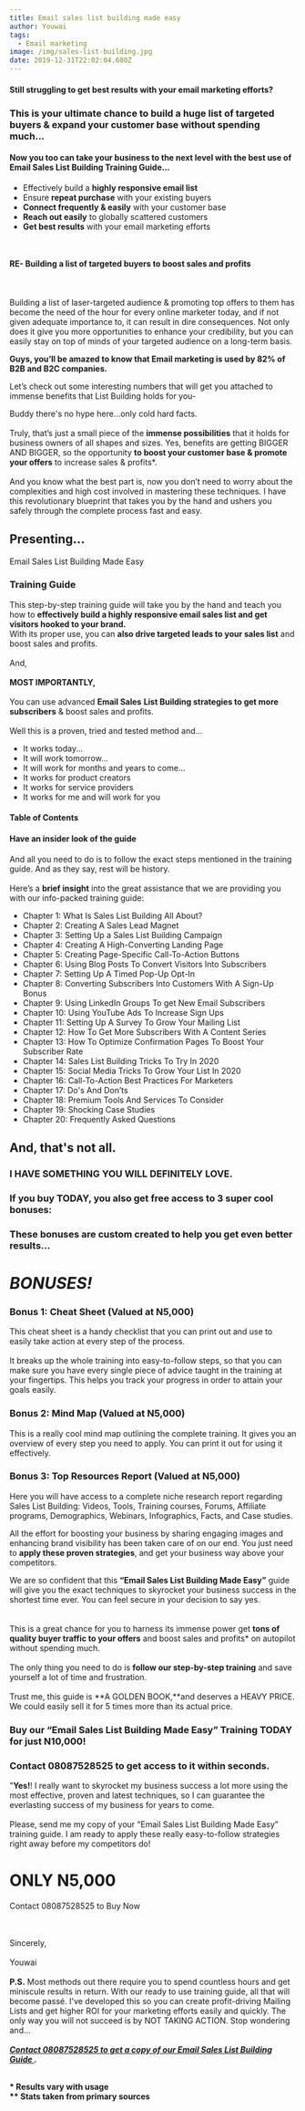 ```yaml
---
title: Email sales list building made easy
author: Youwai
tags:
  - Email marketing
image: /img/sales-list-building.jpg
date: 2019-12-31T22:02:04.680Z
---
```

#### Still struggling to get best results with your email marketing efforts?

### This is your ultimate chance to build a huge list of targeted buyers & expand your customer base without spending much...

#### Now you too can take your business to the next level with the best use of Email Sales List Building Training Guide…

* Effectively build a **highly responsive email list**
* Ensure **repeat purchase** with your existing buyers
* **Connect frequently & easily** with your customer base
* **Reach out easily** to globally scattered customers
* **Get best results** with your email marketing efforts

\
\
**RE- Building a list of targeted buyers to boost sales and profits**\
\
\
\
Building a list of laser-targeted audience & promoting top offers to them has become the need of the hour for every online marketer today, and if not given adequate importance to, it can result in dire consequences. Not only does it give you more opportunities to enhance your credibility, but you can easily stay on top of minds of your targeted audience on a long-term basis.



**Guys, you’ll be amazed to know that Email marketing is used by 82% of B2B and B2C companies.**



Let’s check out some interesting numbers that will get you attached to immense benefits that List Building holds for you-



Buddy there's no hype here…only cold hard facts.\
\
Truly, that’s just a small piece of the **immense possibilities** that it holds for business owners of all shapes and sizes. Yes, benefits are getting BIGGER AND BIGGER, so the opportunity **to boost your customer base & promote your offers** to increase sales & profits*.\
\
And you know what the best part is, now you don’t need to worry about the complexities and high cost involved in mastering these techniques. I have this revolutionary blueprint that takes you by the hand and ushers you safely through the complete process fast and easy.

## Presenting...

Email Sales List Building Made Easy



### Training Guide

This step-by-step training guide will take you by the hand and teach you how to **effectively build a highly responsive email sales list and get visitors hooked to your brand.**\
With its proper use, you can **also drive targeted leads to your  sales list** and boost sales and profits.\
\
And,\
\
**MOST IMPORTANTLY,**\
\
You can use advanced **Email Sales** **List Building strategies to get more subscribers** & boost sales and profits.\
\
Well this is a proven, tried and tested method and...

* It works today...
* It will work tomorrow...
* It will work for months and years to come...
* It works for product creators
* It works for service providers
* It works for me and will work for you

#### Table of Contents

#### Have an insider look of the guide

And all you need to do is to follow the exact steps mentioned in the training guide. And as they say, rest will be history.\
\
Here’s a **brief insight** into the great assistance that we are providing you with our info-packed training guide:

* Chapter 1: What Is Sales List Building All About?
* Chapter 2: Creating A Sales Lead Magnet
* Chapter 3: Setting Up a Sales List Building Campaign
* Chapter 4: Creating A High-Converting Landing Page
* Chapter 5: Creating Page-Specific Call-To-Action Buttons
* Chapter 6: Using Blog Posts To Convert Visitors Into Subscribers
* Chapter 7: Setting Up A Timed Pop-Up Opt-In
* Chapter 8: Converting Subscribers Into Customers With A Sign-Up Bonus
* Chapter 9: Using LinkedIn Groups To get New Email Subscribers
* Chapter 10: Using YouTube Ads To Increase Sign Ups
* Chapter 11: Setting Up A Survey To Grow Your Mailing List
* Chapter 12: How To Get More Subscribers With A Content Series
* Chapter 13: How To Optimize Confirmation Pages To Boost Your Subscriber Rate
* Chapter 14: Sales List Building Tricks To Try In 2020
* Chapter 15: Social Media Tricks To Grow Your List In 2020
* Chapter 16: Call-To-Action Best Practices For Marketers
* Chapter 17: Do's And Don’ts
* Chapter 18: Premium Tools And Services To Consider
* Chapter 19: Shocking Case Studies
* Chapter 20: Frequently Asked Questions



## And, that's not all.

### I HAVE SOMETHING YOU WILL DEFINITELY LOVE.

### **If you buy TODAY, you also get free access to 3 super cool bonuses:**

### **These bonuses are custom created to help you get even better results…**

# *BONUSES!*

### Bonus 1: Cheat Sheet (Valued at N5,000)

This cheat sheet is a handy checklist that you can print out and use to easily take action at every step of the process.\
\
It breaks up the whole training into easy-to-follow steps, so that you can make sure you have every single piece of advice taught in the training at your fingertips. This helps you track your progress in order to attain your goals easily.



### Bonus 2: Mind Map (Valued at N5,000)

This is a really cool mind map outlining the complete training. It gives you an overview of every step you need to apply. You can print it out for using it effectively.



### Bonus 3: Top Resources Report (Valued at N5,000)

Here you will have access to a complete niche research report regarding Sales List Building: Videos, Tools, Training courses, Forums, Affiliate programs, Demographics, Webinars, Infographics, Facts, and Case studies.

All the effort for boosting your business by sharing engaging images and enhancing brand visibility has been taken care of on our end. You just need to **apply these proven strategies**, and get your business way above your competitors.





We are so confident that this **“Email Sales List Building Made Easy”** guide will give you the exact techniques to skyrocket your business success in the shortest time ever. You can feel secure in your decision to say yes.\
\
\
This is a great chance for you to harness its immense power get **tons of quality buyer traffic to your offers** and boost sales and profits* on autopilot without spending much.\
\
The only thing you need to do is **follow our step-by-step training** and save yourself a lot of time and frustration.\
\
Trust me, this guide is **A GOLDEN BOOK,**and deserves a HEAVY PRICE. We could easily sell it for 5 times more than its actual price.

### Buy our “Email Sales List Building Made Easy” Training **TODAY for just N10,000**! 

### Contact 08087528525 to get access to it within seconds.

"**Yes!**! I really want to skyrocket my business success a lot more using the most effective, proven and latest techniques, so I can guarantee the everlasting success of my business for years to come.\
\
Please, send me my copy of your “Email Sales List Building Made Easy” training guide. I am ready to apply these really easy-to-follow strategies right away before my competitors do!

# ONLY N5,000



Contact 08087528525 to Buy Now

\
\
Sincerely,\
\
Youwai\
\
**P.S.** Most methods out there require you to spend countless hours and get miniscule results in return. With our ready to use training guide, all that will become passé. I've developed this so you can create profit-driving Mailing Lists and get higher ROI for your marketing efforts easily and quickly. The only way you will not succeed is by NOT TAKING ACTION. Stop wondering and…\
\
***[Contact 08087528525 to get a copy of our Email Sales List Building Guide ](#).***

\
**\* Results vary with usage\
\*\* Stats taken from primary sources**
